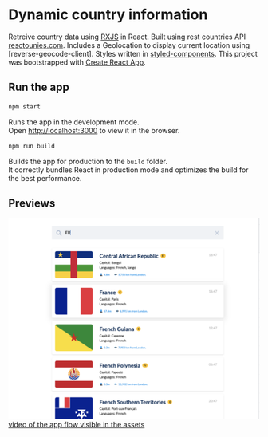 # Dynamic country information

Retreive country data using [RXJS](https://rxjs.dev/) in React. Built using rest countries API [resctounies.com](https://restcountries.com/). Includes a Geolocation to display current location using [reverse-geocode-client]. Styles written in [styled-components](https://styled-components.com/). This project was bootstrapped with [Create React App](https://github.com/facebook/create-react-app).

## Run the app

```bash
npm start
```

Runs the app in the development mode.\
Open [http://localhost:3000](http://localhost:3000) to view it in the browser.

```bash
npm run build
```

Builds the app for production to the `build` folder.\
It correctly bundles React in production mode and optimizes the build for the best performance.

## Previews
![image of the application](src/assets/countriesImage.png)
[video of the app flow visible in the assets](./src/assets/Countries.mov)
